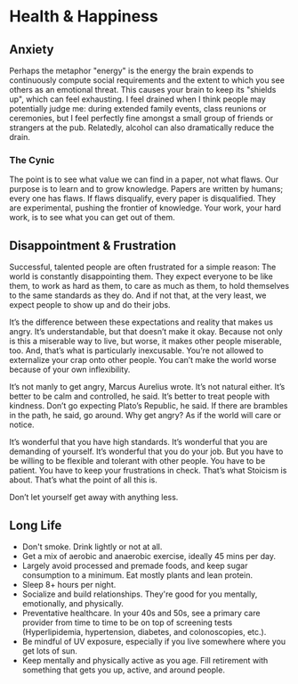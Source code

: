 # Health & Happiness

## Anxiety
Perhaps the metaphor "energy" is the energy the brain expends to continuously compute social requirements and the extent to which you see others as an emotional threat. This causes your brain to keep its "shields up", which can feel exhausting. I feel drained when I think people may potentially judge me: during extended family events, class reunions or ceremonies, but I feel perfectly fine amongst a small group of friends or strangers at the pub. Relatedly, alcohol can also dramatically reduce the drain.

### The Cynic
The point is to see what value we can find in a paper, not what flaws. Our purpose is to learn and to grow knowledge. Papers are written by humans; every one has flaws. If flaws disqualify, every paper is disqualified. They are experimental, pushing the frontier of knowledge. Your work, your hard work, is to see what you can get out of them.

## Disappointment & Frustration
Successful, talented people are often frustrated for a simple reason: The world is constantly disappointing them. They expect everyone to be like them, to work as hard as them, to care as much as them, to hold themselves to the same standards as they do. And if not that, at the very least, we expect people to show up and do their jobs.

It’s the difference between these expectations and reality that makes us angry. It’s understandable, but that doesn’t make it okay. Because not only is this a miserable way to live, but worse, it makes other people miserable, too. And, that’s what is particularly inexcusable. You’re not allowed to externalize your crap onto other people. You can’t make the world worse because of your own inflexibility.

It’s not manly to get angry, Marcus Aurelius wrote. It’s not natural either. It’s better to be calm and controlled, he said. It’s better to treat people with kindness. Don’t go expecting Plato’s Republic, he said. If there are brambles in the path, he said, go around. Why get angry? As if the world will care or notice.

It’s wonderful that you have high standards. It’s wonderful that you are demanding of yourself. It’s wonderful that you do your job. But you have to be willing to be flexible and tolerant with other people. You have to be patient. You have to keep your frustrations in check. That’s what Stoicism is about. That’s what the point of all this is.

Don’t let yourself get away with anything less.  

## Long Life
* Don't smoke. Drink lightly or not at all.
* Get a mix of aerobic and anaerobic exercise, ideally 45 mins per day.
* Largely avoid processed and premade foods, and keep sugar consumption to a minimum. Eat mostly plants and lean protein.
* Sleep 8+ hours per night.
* Socialize and build relationships. They're good for you mentally, emotionally, and physically.
* Preventative healthcare. In your 40s and 50s, see a primary care provider from time to time to be on top of screening tests (Hyperlipidemia, hypertension, diabetes, and colonoscopies, etc.).
* Be mindful of UV exposure, especially if you live somewhere where you get lots of sun.
* Keep mentally and physically active as you age. Fill retirement with something that gets you up, active, and around people.
